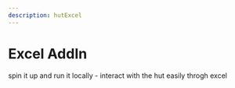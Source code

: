 ```yaml
---
description: hutExcel
---
```


# Excel AddIn

spin it up and run it locally - interact with the hut easily throgh excel

